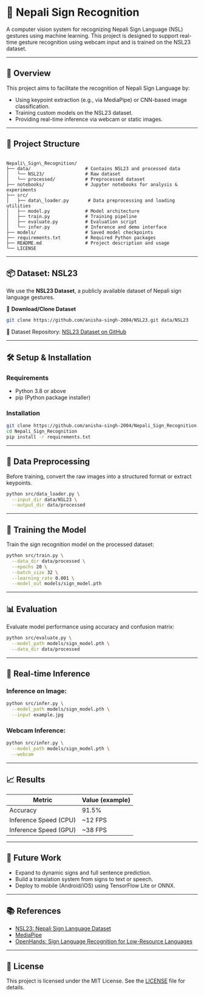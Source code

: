 # 🧠 Nepali Sign Recognition

A computer vision system for recognizing Nepali Sign Language (NSL) gestures using machine learning. This project is designed to support real-time gesture recognition using webcam input and is trained on the NSL23 dataset.

---

## 🎯 Overview

This project aims to facilitate the recognition of Nepali Sign Language by:

- Using keypoint extraction (e.g., via MediaPipe) or CNN-based image classification.
- Training custom models on the NSL23 dataset.
- Providing real-time inference via webcam or static images.

---

## 🧩 Project Structure

```

Nepali\_Sign\_Recognition/
├── data/                    # Contains NSL23 and processed data
│   └── NSL23/               # Raw dataset
│   └── processed/           # Preprocessed dataset
├── notebooks/               # Jupyter notebooks for analysis & experiments
├── src/
│   ├── data\_loader.py       # Data preprocessing and loading utilities
│   ├── model.py             # Model architecture
│   ├── train.py             # Training pipeline
│   ├── evaluate.py          # Evaluation script
│   └── infer.py             # Inference and demo interface
├── models/                  # Saved model checkpoints
├── requirements.txt         # Required Python packages
├── README.md                # Project description and usage
└── LICENSE

````

---

## 📦 Dataset: NSL23

We use the **NSL23 Dataset**, a publicly available dataset of Nepali sign language gestures.

📂 **Download/Clone Dataset**  
```bash
git clone https://github.com/anisha-singh-2004/NSL23.git data/NSL23
````

📘 Dataset Repository: [NSL23 Dataset on GitHub](https://github.com/anisha-singh-2004/NSL23)

---

## 🛠️ Setup & Installation

### Requirements

* Python 3.8 or above
* pip (Python package installer)

### Installation

```bash
git clone https://github.com/anisha-singh-2004/Nepali_Sign_Recognition.git
cd Nepali_Sign_Recognition
pip install -r requirements.txt
```

---

## 🧼 Data Preprocessing

Before training, convert the raw images into a structured format or extract keypoints.

```bash
python src/data_loader.py \
  --input_dir data/NSL23 \
  --output_dir data/processed
```

---

## 🧠 Training the Model

Train the sign recognition model on the processed dataset:

```bash
python src/train.py \
  --data_dir data/processed \
  --epochs 20 \
  --batch_size 32 \
  --learning_rate 0.001 \
  --model_out models/sign_model.pth
```

---

## 📊 Evaluation

Evaluate model performance using accuracy and confusion matrix:

```bash
python src/evaluate.py \
  --model_path models/sign_model.pth \
  --data_dir data/processed
```

---

## 🎥 Real-time Inference

### Inference on Image:

```bash
python src/infer.py \
  --model_path models/sign_model.pth \
  --input example.jpg
```

### Webcam Inference:

```bash
python src/infer.py \
  --model_path models/sign_model.pth \
  --webcam
```

---

## 📈 Results

| Metric                | Value (example) |
| --------------------- | --------------- |
| Accuracy              | 91.5%           |
| Inference Speed (CPU) | \~12 FPS        |
| Inference Speed (GPU) | \~38 FPS        |

---

## 🔭 Future Work

* Expand to dynamic signs and full sentence prediction.
* Build a translation system from signs to text or speech.
* Deploy to mobile (Android/iOS) using TensorFlow Lite or ONNX.

---

## 📚 References

* [NSL23: Nepali Sign Language Dataset](https://github.com/anisha-singh-2004/NSL23)
* [MediaPipe](https://mediapipe.dev/)
* [OpenHands: Sign Language Recognition for Low-Resource Languages](https://arxiv.org/abs/2110.05877)


---

## 📜 License

This project is licensed under the MIT License. See the [LICENSE](LICENSE) file for details.


